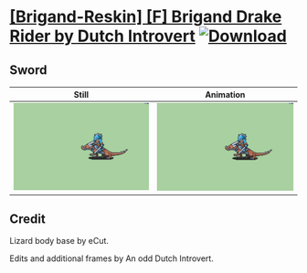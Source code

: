 # [\[Brigand-Reskin\] \[F\] Brigand Drake Rider by Dutch Introvert](./) [![Download](https://img.shields.io/badge/Download--red?style=social&logo=github)](https://minhaskamal.github.io/DownGit/#/home?url=https://github.com/Klokinator/FE-Repo/tree/main/Battle%20Animations%2FMounted%20-%20Dismounted%2C%20Monsters%2C%20Misc%2F%5BBrigand-Reskin%5D%20%5BF%5D%20Brigand%20Drake%20Rider%20by%20Dutch%20Introvert%2F1.%20Sword)

## Sword

| Still | Animation |
| :---: | :-------: |
| ![Sword still](./Sword_000.png) | ![Sword](./Sword.gif) |

## Credit

Lizard body base by eCut.

Edits and additional frames by An odd Dutch Introvert.
